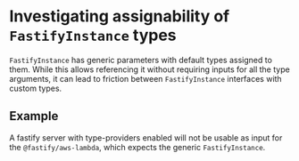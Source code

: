 # Investigating assignability of `FastifyInstance` types

`FastifyInstance` has generic parameters with default types assigned to them.
While this allows referencing it without requiring inputs for all the type arguments,
it can lead to friction between `FastifyInstance` interfaces with custom types.

## Example

A fastify server with type-providers enabled will not be usable as input for the `@fastify/aws-lambda`, which expects the generic `FastifyInstance`.
